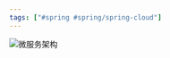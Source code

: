 ```yaml
---
tags: ["#spring #spring/spring-cloud"]
---
```

![微服务架构](https://pic-1257412153.cos.ap-nanjing.myqcloud.com/images/images/2022/11/17/20221117165840-9790f7.png)

